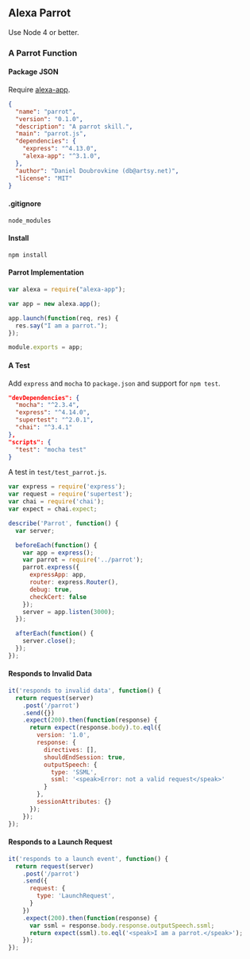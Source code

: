 ## Alexa Parrot

Use Node 4 or better.

### A Parrot Function

#### Package JSON

Require [alexa-app](https://github.com/alexa-js/alexa-app).

```json
{
  "name": "parrot",
  "version": "0.1.0",
  "description": "A parrot skill.",
  "main": "parrot.js",
  "dependencies": {
    "express": "^4.13.0",
    "alexa-app": "^3.1.0",
  },
  "author": "Daniel Doubrovkine (db@artsy.net)",
  "license": "MIT"
}
```

#### .gitignore

```
node_modules
```

#### Install

```
npm install
```

#### Parrot Implementation

```js
var alexa = require("alexa-app");

var app = new alexa.app();

app.launch(function(req, res) {
  res.say("I am a parrot.");
});

module.exports = app;
```

#### A Test

Add `express` and `mocha` to `package.json` and support for `npm test`.

```json
"devDependencies": {
  "mocha": "^2.3.4",
  "express": "^4.14.0",
  "supertest": "^2.0.1",
  "chai": "^3.4.1"
},
"scripts": {
  "test": "mocha test"
}
```

A test in `test/test_parrot.js`.

```js
var express = require('express');
var request = require('supertest');
var chai = require('chai');
var expect = chai.expect;

describe('Parrot', function() {
  var server;

  beforeEach(function() {
    var app = express();
    var parrot = require('../parrot');
    parrot.express({
      expressApp: app,
      router: express.Router(),
      debug: true,
      checkCert: false
    });
    server = app.listen(3000);
  });

  afterEach(function() {
    server.close();
  });
});
```

#### Responds to Invalid Data

```js
it('responds to invalid data', function() {
  return request(server)
    .post('/parrot')
    .send({})
    .expect(200).then(function(response) {
      return expect(response.body).to.eql({
        version: '1.0',
        response: {
          directives: [],
          shouldEndSession: true,
          outputSpeech: {
            type: 'SSML',
            ssml: '<speak>Error: not a valid request</speak>'
          }
        },
        sessionAttributes: {}
      });
    });
});
```

#### Responds to a Launch Request

```js
it('responds to a launch event', function() {
  return request(server)
    .post('/parrot')
    .send({
      request: {
        type: 'LaunchRequest',
      }
    })
    .expect(200).then(function(response) {
      var ssml = response.body.response.outputSpeech.ssml;
      return expect(ssml).to.eql('<speak>I am a parrot.</speak>');
    });
});
```




